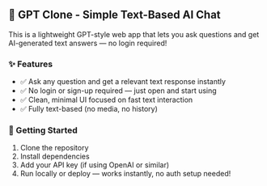 ## 🔮 GPT Clone - Simple Text-Based AI Chat

This is a lightweight GPT-style web app that lets you ask questions and get AI-generated text answers — no login required!

### ✨ Features

* ✅ Ask any question and get a relevant text response instantly
* ✅ No login or sign-up required — just open and start using
* ✅ Clean, minimal UI focused on fast text interaction
* ✅ Fully text-based (no media, no history)

### 🚀 Getting Started

1. Clone the repository
2. Install dependencies
3. Add your API key (if using OpenAI or similar)
4. Run locally or deploy — works instantly, no auth setup needed!

